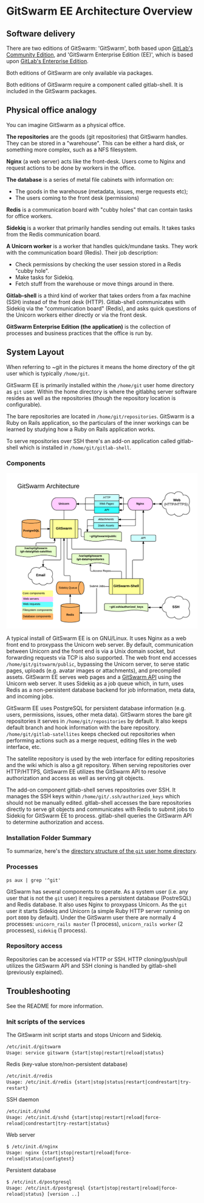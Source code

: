 # GitSwarm EE Architecture Overview

## Software delivery

There are two editions of GitSwarm: 'GitSwarm', both based upon
[GitLab's Community Edition](https://gitlab.com/gitlab-org/gitlab-ce/tree/master),
and 'GitSwarm Enterprise Edition (EE)', which is based upon
[GitLab's Enterprise Edition](https://about.gitlab.com/gitlab-ce/).

Both editions of GitSwarm are only available via packages.

Both editions of GitSwarm require a component called gitlab-shell.
It is included in the GitSwarm packages.

## Physical office analogy

You can imagine GitSwarm as a physical office.

**The repositories** are the goods (git repositories) that GitSwarm
handles. They can be stored in a "warehouse". This can be either a hard
disk, or something more complex, such as a NFS filesystem.

**Nginx** (a web server) acts like the front-desk. Users come to Nginx and
request actions to be done by workers in the office.

**The database** is a series of metal file cabinets with information on:
 - The goods in the warehouse (metadata, issues, merge requests etc);
 - The users coming to the front desk (permissions)

**Redis** is a communication board with "cubby holes" that can contain
tasks for office workers.

**Sidekiq** is a worker that primarily handles sending out emails. It takes
tasks from the Redis communication board.

**A Unicorn worker** is a worker that handles quick/mundane tasks. They
work with the communication board (Redis). Their job description:
 - Check permissions by checking the user session stored in a Redis "cubby
   hole".
 - Make tasks for Sidekiq.
 - Fetch stuff from the warehouse or move things around in there.

**Gitlab-shell** is a third kind of worker that takes orders from a fax
machine (SSH) instead of the front desk (HTTP). Gitlab-shell communicates
with Sidekiq via the "communication board" (Redis), and asks quick
questions of the Unicorn workers either directly or via the front desk.

**GitSwarm Enterprise Edition (the application)** is the collection of processes and business
practices that the office is run by.

## System Layout

When referring to ~git in the pictures it means the home directory of the
git user which is typically `/home/git`.

GitSwarm EE is primarily installed within the `/home/git` user home directory
as `git` user. Within the home directory is where the gitlabhq server
software resides as well as the repositories (though the repository
location is configurable).

The bare repositories are located in `/home/git/repositories`. GitSwarm is
a Ruby on Rails application, so the particulars of the inner workings can
be learned by studying how a Ruby on Rails application works.

To serve repositories over SSH there's an add-on application called
gitlab-shell which is installed in `/home/git/gitlab-shell`.

### Components

![GitSwarm Diagram Overview](gitswarm_diagram_overview.png)

A typical install of GitSwarm EE is on GNU/Linux. It uses Nginx as a web front
end to proxypass the Unicorn web server. By default, communication between
Unicorn and the front end is via a Unix domain socket, but forwarding
requests via TCP is also supported. The web front end accesses
`/home/git/gitswarm/public`, bypassing the Unicorn server, to serve static
pages, uploads (e.g. avatar images or attachments), and precompiled
assets. GitSwarm EE serves web pages and a [GitSwarm API](../api/README.md)
using the Unicorn web server. It uses Sidekiq as a job queue which, in
turn, uses Redis as a non-persistent database backend for job information,
meta data, and incoming jobs.

GitSwarm EE uses PostgreSQL for persistent database information (e.g. users,
permissions, issues, other meta data). GitSwarm stores the bare git
repositories it serves in `/home/git/repositories` by default. It also
keeps default branch and hook information with the bare repository.
`/home/git/gitlab-satellites` keeps checked out repositories when
performing actions such as a merge request, editing files in the web
interface, etc.

The satellite repository is used by the web interface for editing
repositories and the wiki which is also a git repository. When serving
repositories over HTTP/HTTPS, GitSwarm EE utilizes the GitSwarm API to resolve
authorization and access as well as serving git objects.

The add-on component gitlab-shell serves repositories over SSH. It manages
the SSH keys within `/home/git/.ssh/authorized_keys` which should not be
manually edited. gitlab-shell accesses the bare repositories directly to
serve git objects and communicates with Redis to submit jobs to Sidekiq for
GitSwarm EE to process. gitlab-shell queries the GitSwarm API to determine
authorization and access.

### Installation Folder Summary

To summarize, here's the [directory structure of the `git` user home directory](../install/structure.md).

### Processes

    ps aux | grep '^git'

GitSwarm has several components to operate. As a system user (i.e. any user
that is not the `git` user) it requires a persistent database (PostreSQL)
and Redis database. It also uses Nginx to proxypass Unicorn. As the `git`
user it starts Sidekiq and Unicorn (a simple Ruby HTTP server running on
port `8080` by default). Under the GitSwarm user there are normally 4
processes: `unicorn_rails master` (1 process), `unicorn_rails worker` (2
processes), `sidekiq` (1 process).

### Repository access

Repositories can be accessed via HTTP or SSH. HTTP cloning/push/pull
utilizes the GitSwarm API and SSH cloning is handled by gitlab-shell
(previously explained).

## Troubleshooting

See the README for more information.

### Init scripts of the services

The GitSwarm init script starts and stops Unicorn and Sidekiq.

```
/etc/init.d/gitswarm
Usage: service gitswarm {start|stop|restart|reload|status}
```

Redis (key-value store/non-persistent database)

```
/etc/init.d/redis
Usage: /etc/init.d/redis {start|stop|status|restart|condrestart|try-restart}
```

SSH daemon

```
/etc/init.d/sshd
Usage: /etc/init.d/sshd {start|stop|restart|reload|force-reload|condrestart|try-restart|status}
```

Web server

```
$ /etc/init.d/nginx
Usage: nginx {start|stop|restart|reload|force-reload|status|configtest}
```

Persistent database

```
$ /etc/init.d/postgresql
Usage: /etc/init.d/postgresql {start|stop|restart|reload|force-reload|status} [version ..]
```